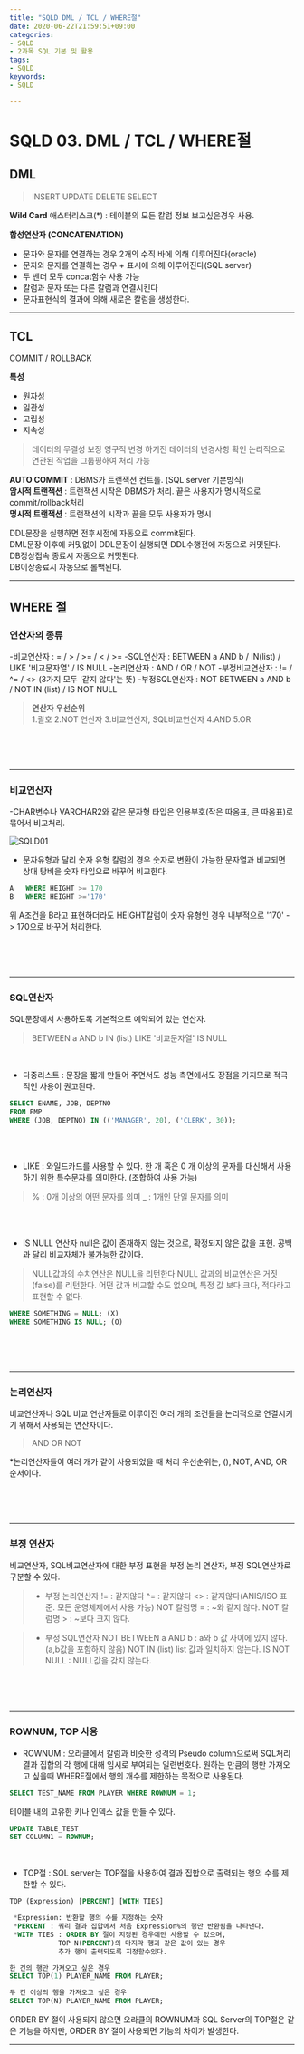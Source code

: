 ```yaml
---
title: "SQLD DML / TCL / WHERE절"
date: 2020-06-22T21:59:51+09:00
categories:
- SQLD
- 2과목 SQL 기본 및 활용
tags:
- SQLD
keywords:
- SQLD

---
```


<!--more-->

# SQLD 03. DML / TCL / WHERE절


## DML

>INSERT
>UPDATE
>DELETE
>SELECT

**Wild Card**
애스터리스크(*) : 테이블의 모든 칼럼 정보 보고싶은경우 사용.   

**합성연산자 (CONCATENATION)**   
- 문자와 문자를 연결하는 경우 2개의 수직 바에 의해 이루어진다(oracle)   
- 문자와 문자를 연결하는 경우 + 표시에 의해 이루어진다(SQL server)
- 두 벤더 모두 concat함수 사용 가능
- 칼럼과 문자 또는 다른 칼럼과 연결시킨다
- 문자표현식의 결과에 의해 새로운 칼럼을 생성한다.


----------------

## TCL

COMMIT / ROLLBACK

**특성**
- 원자성
- 일관성
- 고립성
- 지속성

> 데이터의 무결성 보장
> 영구적 변경 하기전 데이터의 변경사항 확인
> 논리적으로 연관된 작업을 그룹핑하여 처리 가능

**AUTO COMMIT** : DBMS가 트랜잭션 컨트롤. (SQL server 기본방식)   
**암시적 트랜잭션** : 트랜잭션 시작은 DBMS가 처리. 끝은 사용자가 명시적으로 commit/rollback처리   
**명시적 트랜잭션** : 트랜잭션의 시작과 끝을 모두 사용자가 명시    

DDL문장을 실행하면 전후시점에 자동으로 commit된다.   
DML문장 이후에 커밋없이 DDL문장이 실행되면 DDL수행전에 자동으로 커밋된다.   
DB정상접속 종료시 자동으로 커밋된다.   
DB이상종료시 자동으로 롤백된다.   

----------------

## WHERE 절


### 연산자의 종류   
-비교연산자 : = / > / >= / < / >=
-SQL연산자 : BETWEEN a AND b / IN(list) / LIKE '비교문자열' / IS NULL
-논리연산자 : AND / OR / NOT
-부정비교연산자 : != / ^= / <>  (3가지 모두 '같지 않다'는 뜻)
-부정SQL연산자 : NOT BETWEEN a AND b / NOT IN (list) / IS NOT NULL  

>**연산자 우선순위**   
> 1.괄호
> 2.NOT 연산자
> 3.비교연산자, SQL비교연산자
> 4.AND
> 5.OR

<br/>
<br/>
<br/>

----------------

### 비교연산자

-CHAR변수나 VARCHAR2와 같은 문자형 타입은 인용부호(작은 따옴표, 큰 따옴표)로 묶어서 비교처리.   

![SQLD01](https://user-images.githubusercontent.com/28701069/85293419-44e4c380-b4d8-11ea-8fe1-2ccc18fe63e5.jpg)


- 문자유형과 달리 숫자 유형 칼럼의 경우 숫자로 변환이 가능한 문자열과 비교되면 상대 탕비을 숫자 타입으로 바꾸어 비교한다.
```SQL
A   WHERE HEIGHT >= 170 
B   WHERE HEIGHT >='170'
```
위 A조건을 B라고 표현하더라도 HEIGHT칼럼이 숫자 유형인 경우 내부적으로 '170' -> 170으로 바꾸어 처리한다.

<br/>
<br/>
<br/>

----------------

### SQL연산자

SQL문장에서 사용하도록 기본적으로 예약되어 있는 연산자.

> BETWEEN a AND b
> IN (list)
> LIKE '비교문자열'
> IS NULL

<br/>

- 다중리스트   : 문장을 짧게 만들어 주면서도 성능 측면에서도 장점을 가지므로 적극적인 사용이 권고된다.   
```SQL
SELECT ENAME, JOB, DEPTNO
FROM EMP
WHERE (JOB, DEPTNO) IN (('MANAGER', 20), ('CLERK', 30));
```
<br/>
<br/>

- LIKE : 와일드카드를 사용할 수 있다. 한 개 혹은 0 개 이상의 문자를 대신해서 사용하기 위한 특수문자를 의미한다. (조합하여 사용 가능)   
> % : 0개 이상의 어떤 문자를 의미
> _ : 1개인 단일 문자를 의미

<br/>
<br/>

- IS NULL 연산자
null은 값이 존재하지 않는 것으로, 확정되지 않은 값을 표현. 공백과 달리 비교자체가 불가능한 값이다. 

> NULL값과의 수치연산은 NULL을 리턴한다
> NULL 값과의 비교연산은 거짓(false)를 리턴한다.
> 어떤 값과 비교할 수도 없으며, 특정 값 보다 크다, 적다라고 표현할 수 없다.

```SQL
WHERE SOMETHING = NULL; (X)
WHERE SOMETHING IS NULL; (O)
```

<br/>
<br/>
<br/>

----------------

### 논리연산자
비교연산자나 SQL 비교 연산자들로 이루어진 여러 개의 조건들을 논리적으로 연결시키기 위해서 사용되는 연산자이다.
> AND
> OR
> NOT

*논리연산자들이 여러 개가 같이 사용되었을 때 처리 우선순위는, (), NOT, AND, OR 순서이다.

<br/>
<br/>
<br/>

----------------

### 부정 연산자
비교연산자, SQL비교연산자에 대한 부정 표현을 부정 논리 연산자, 부정 SQL연산자로 구분할 수 있다.

>- 부정 논리연산자
>!= : 같지않다
>^=  : 같지않다
><> : 같지않다(ANIS/ISO 표준. 모든 운영체제에서 사용 가능)
>NOT 칼럼명 = : ~와 같지 않다.
>NOT 칼럼명 > : ~보다 크지 않다.

>- 부정 SQL연산자
>NOT BETWEEN a AND b : a와 b 값 사이에 있지 않다. (a,b값을 포함하지 않음)
>NOT IN (list) list 값과 일치하지 않는다.
>IS NOT NULL : NULL값을 갖지 않는다.

<br/>
<br/>
<br/>

----------------

### ROWNUM, TOP 사용
- ROWNUM : 오라클에서 칼럼과 비슷한 성격의 Pseudo column으로써 SQL처리결과 집합의 각 행에 대해 임시로 부여되는 일련번호다. 원하는 만큼의 행만 가져오고 싶을때 WHERE절에서 행의 개수를 제한하는 목적으로 사용된다. 
```SQL
SELECT TEST_NAME FROM PLAYER WHERE ROWNUM = 1;
```

테이블 내의 고유한 키나 인덱스 값을 만들 수 있다.
```SQL
UPDATE TABLE_TEST
SET COLUMN1 = ROWNUM;
```

<br/>

- TOP절 : SQL server는 TOP절을 사용하여 결과 집합으로 출력되는 행의 수를 제한할 수 있다.
```SQL
TOP (Expression) [PERCENT] [WITH TIES]

 *Expression: 반환할 행의 수를 지정하는 숫자
 *PERCENT : 쿼리 결과 집합에서 처음 Expression%의 행만 반환됨을 나타낸다.
 *WITH TIES : ORDER BY 절이 지정된 경우에만 사용할 수 있으며, 
            TOP N(PERCENT)의 마지막 행과 같은 값이 있는 경우 
            추가 행이 출력되도록 지정할수있다.

한 건의 행만 가져오고 싶은 경우
SELECT TOP(1) PLAYER_NAME FROM PLAYER;

두 건 이상의 행을 가져오고 싶은 경우
SELECT TOP(N) PLAYER_NAME FROM PLAYER;

```  

ORDER BY 절이 사용되지 않으면 오라클의 ROWNUM과 SQL Server의 TOP절은 같은 기능을 하지만, ORDER BY 절이 사용되면 기능의 차이가 발생한다.
***